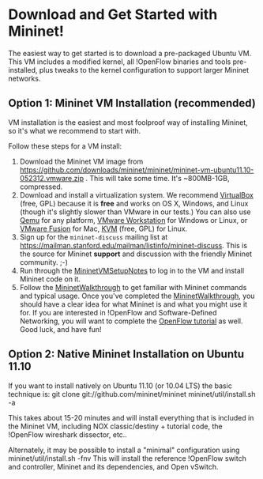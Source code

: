 <!-- %META:TOPICINFO{author="BobLantz" date="1340918872" format="1.1" reprev="1.22" version="1.22"}% -->
<!-- %META:TOPICPARENT{name="Mininet"}% -->
<!-- Use our custom page layout:
* Set VIEW_TEMPLATE = [MininetView](MininetView)
-->


Download and Get Started with Mininet!
=======================================

The easiest way to get started is to download a pre-packaged Ubuntu VM. This VM includes a modified kernel, all !OpenFlow binaries and tools pre-installed, plus tweaks to the kernel configuration to support larger Mininet networks.


Option 1: Mininet VM Installation (recommended)
------------------------------------------------
VM installation is the easiest and most foolproof way of installing Mininet, so it's what we recommend to start with.

Follow these steps for a VM install:
1. Download the Mininet VM image from https://github.com/downloads/mininet/mininet/mininet-vm-ubuntu11.10-052312.vmware.zip . This will take some time. It's ~800MB-1GB, compressed.
1. Download and install a virtualization system. We recommend [VirtualBox](http://www.virtualbox.org/wiki/Downloads) (free, GPL) because it is **free** and works on OS X, Windows, and Linux (though it's slightly slower than VMware in our tests.) You can also use [Qemu](http://qemu.org) for any platform, [VMware Workstation](http://www.vmware.com/products/workstation/) for Windows or Linux, or [VMware Fusion](http://www.vmware.com/products/fusion) for Mac, [KVM](http://www.linux-kvm.org) (free, GPL) for Linux.
1. Sign up for the <code>mininet-discuss</code> mailing list at https://mailman.stanford.edu/mailman/listinfo/mininet-discuss. This is the source for Mininet **support** and discussion with the friendly Mininet community. ;-)
1. Run through the [MininetVMSetupNotes](MininetVMSetupNotes) to log in to the VM and install Mininet code on it.
1. Follow the [MininetWalkthrough](MininetWalkthrough) to get familiar with Mininet commands and typical usage.
Once you've completed the [MininetWalkthrough](MininetWalkthrough), you should have a clear idea for what Mininet is and what you might use it for. If you are interested in !OpenFlow and Software-Defined Networking, you will want to complete the [OpenFlow tutorial](http://www.openflow.org/wk/index.php/OpenFlow_Tutorial) as well. Good luck, and have fun!


Option 2: Native Mininet Installation on Ubuntu 11.10
------------------------------------------------------

If you want to install natively on Ubuntu 11.10 (or 10.04 LTS) the basic technique is:
<verbatim>
git clone git://github.com/mininet/mininet
mininet/util/install.sh -a</verbatim>

This takes about 15-20 minutes and will install everything that is included in the Mininet VM, including NOX classic/destiny + tutorial code, the !OpenFlow wireshark dissector, etc..

Alternately, it may be possible to install a "minimal" configuration using
<verbatim>
mininet/util/install.sh -fnv</verbatim> This will install the reference !OpenFlow switch and controller, Mininet and its dependencies, and Open vSwitch.
